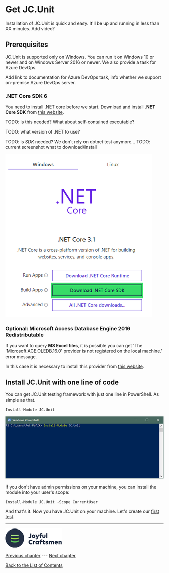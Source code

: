 # Get JC.Unit

Installation of JC.Unit is quick and easy. It'll be up and running in less than <span class="todo">XX 
</span> minutes.
<span class="todo">Add video?</a>

## Prerequisites

JC.Unit is supported only on Windows. You can run it on Windows 10 or newer and on Windows Server 2016 or newer. We also provide a task for Azure DevOps.

<span class="todo">Add link to documentation for Azure DevOps task, info whether we support on-premise Azure DevOps server.</span>

### .NET Core SDK 6

You need to install .NET core before we start. Download and install **.NET Core SDK** from [this website](https://dotnet.microsoft.com/download).

<span class="todo">TODO: is this needed? What about self-contained executable?</span>

<span class="todo">TODO: what version of .NET to use?</span>

<span class="todo">TODO: is *SDK* needed? We don't rely on dotnet test anymore...</span>
<span class="todo">TODO: current screenshot what to download/install</span>

![.NET Core](../Images/media/image1.png)


### Optional: Microsoft Access Database Engine 2016 Redistributable

If you want to query **MS Excel files**, it is possible you can get \'The
\'Microsoft.ACE.OLEDB.16.0\' provider is not registered on the local
machine.\' error message.

In this case it is necessary to install this provider from [this website](https://www.microsoft.com/en-us/download/details.aspx?id=54920).


## Install JC.Unit with one line of code

You can get JC.Unit testing framework with just one line in PowerShell. As simple as that.

~~~~~~~~~~~~~~~~~~~~~~~~~~~~~~~~~~~~~~~~~~~~~~~~~~~~~~~~~~~~~~~~~~~~~~~~~~~~~~~~
Install-Module JC.Unit
~~~~~~~~~~~~~~~~~~~~~~~~~~~~~~~~~~~~~~~~~~~~~~~~~~~~~~~~~~~~~~~~~~~~~~~~~~~~~~~~

![Install JC.Unit using PowerShell](../Images/media/powershell-install-jc-unit.jpg)

If you don't have admin permissions on your machine, you can install the module into your user's scope:

~~~~~~~~~~~~~~~~~~~~~~~~~~~~~~~~~~~~~~~~~~~~~~~~~~~~~~~~~~~~~~~~~~~~~~~~~~~~~~~~
Install-Module JC.Unit -Scope CurrentUser
~~~~~~~~~~~~~~~~~~~~~~~~~~~~~~~~~~~~~~~~~~~~~~~~~~~~~~~~~~~~~~~~~~~~~~~~~~~~~~~~

And that's it. Now you have JC.Unit on your machine. Let's create our [first test](create-first-test).

------

![Logo](../Images/media/jclogo.png)

[Previous chapter](./intro)  --- [Next chapter](./create-first-test)

[Back to the List of Contents](../index)  



